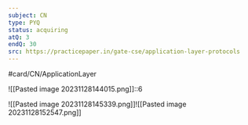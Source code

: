 ```yaml
---
subject: CN
type: PYQ
status: acquiring
atQ: 3
endQ: 30
src: https://practicepaper.in/gate-cse/application-layer-protocols
---
```

#card/CN/ApplicationLayer 

![[Pasted image 20231128144015.png]]::6 <!--SR:!2023-12-16,10,190-->

![[Pasted image 20231128145339.png]]![[Pasted image 20231128152547.png]]